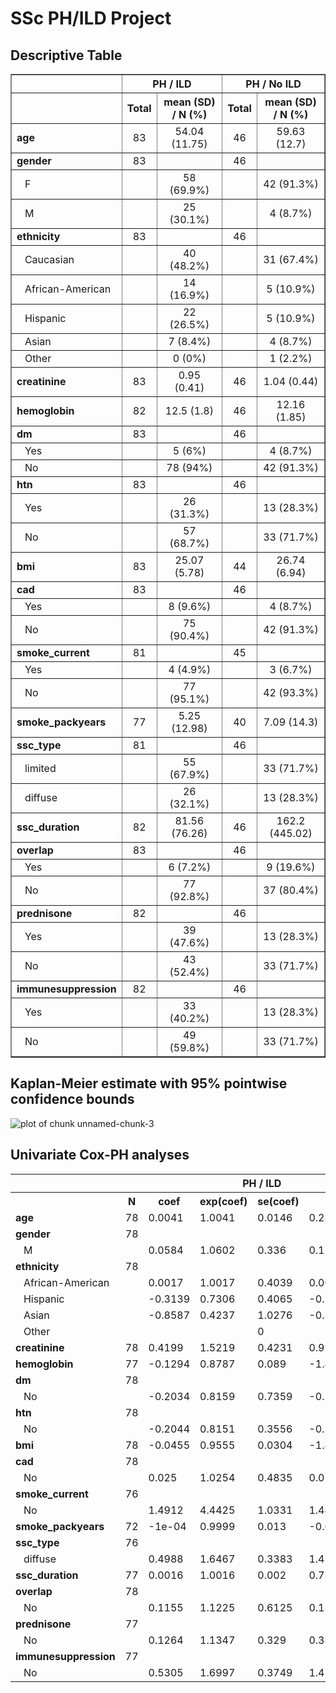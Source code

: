SSc PH/ILD Project
==================





Descriptive Table 
-----------------

<table border="1">
<tr> <th> </th> <th colspan="2"> PH / ILD </th> <th colspan="2"> PH / No ILD </th>
<TR> <TH>  </TH> <TH> Total </TH> <TH> mean (SD) / N (%) </TH> <TH> Total </TH> <TH> mean (SD) / N (%) </TH> </TR>
<!-- html table generated in R 2.15.1 by xtable 1.7-0 package -->
<!-- Thu Dec 27 16:40:03 2012 -->
  <TR> <TD> <b>age</b> </TD> <TD align="center"> 83 </TD> <TD align="center"> 54.04 (11.75) </TD> <TD align="center"> 46 </TD> <TD align="center"> 59.63 (12.7) </TD> </TR>
  <TR> <TD> <b>gender</b> </TD> <TD align="center"> 83 </TD> <TD align="center">  </TD> <TD align="center"> 46 </TD> <TD align="center">  </TD> </TR>
  <TR> <TD> &#160;&#160;&#160;F </TD> <TD align="center">  </TD> <TD align="center"> 58 (69.9%) </TD> <TD align="center">  </TD> <TD align="center"> 42 (91.3%) </TD> </TR>
  <TR> <TD> &#160;&#160;&#160;M </TD> <TD align="center">  </TD> <TD align="center"> 25 (30.1%) </TD> <TD align="center">  </TD> <TD align="center"> 4 (8.7%) </TD> </TR>
  <TR> <TD> <b>ethnicity</b> </TD> <TD align="center"> 83 </TD> <TD align="center">  </TD> <TD align="center"> 46 </TD> <TD align="center">  </TD> </TR>
  <TR> <TD> &#160;&#160;&#160;Caucasian </TD> <TD align="center">  </TD> <TD align="center"> 40 (48.2%) </TD> <TD align="center">  </TD> <TD align="center"> 31 (67.4%) </TD> </TR>
  <TR> <TD> &#160;&#160;&#160;African-American </TD> <TD align="center">  </TD> <TD align="center"> 14 (16.9%) </TD> <TD align="center">  </TD> <TD align="center"> 5 (10.9%) </TD> </TR>
  <TR> <TD> &#160;&#160;&#160;Hispanic </TD> <TD align="center">  </TD> <TD align="center"> 22 (26.5%) </TD> <TD align="center">  </TD> <TD align="center"> 5 (10.9%) </TD> </TR>
  <TR> <TD> &#160;&#160;&#160;Asian </TD> <TD align="center">  </TD> <TD align="center"> 7 (8.4%) </TD> <TD align="center">  </TD> <TD align="center"> 4 (8.7%) </TD> </TR>
  <TR> <TD> &#160;&#160;&#160;Other </TD> <TD align="center">  </TD> <TD align="center"> 0 (0%) </TD> <TD align="center">  </TD> <TD align="center"> 1 (2.2%) </TD> </TR>
  <TR> <TD> <b>creatinine</b> </TD> <TD align="center"> 83 </TD> <TD align="center"> 0.95 (0.41) </TD> <TD align="center"> 46 </TD> <TD align="center"> 1.04 (0.44) </TD> </TR>
  <TR> <TD> <b>hemoglobin</b> </TD> <TD align="center"> 82 </TD> <TD align="center"> 12.5 (1.8) </TD> <TD align="center"> 46 </TD> <TD align="center"> 12.16 (1.85) </TD> </TR>
  <TR> <TD> <b>dm</b> </TD> <TD align="center"> 83 </TD> <TD align="center">  </TD> <TD align="center"> 46 </TD> <TD align="center">  </TD> </TR>
  <TR> <TD> &#160;&#160;&#160;Yes </TD> <TD align="center">  </TD> <TD align="center"> 5 (6%) </TD> <TD align="center">  </TD> <TD align="center"> 4 (8.7%) </TD> </TR>
  <TR> <TD> &#160;&#160;&#160;No </TD> <TD align="center">  </TD> <TD align="center"> 78 (94%) </TD> <TD align="center">  </TD> <TD align="center"> 42 (91.3%) </TD> </TR>
  <TR> <TD> <b>htn</b> </TD> <TD align="center"> 83 </TD> <TD align="center">  </TD> <TD align="center"> 46 </TD> <TD align="center">  </TD> </TR>
  <TR> <TD> &#160;&#160;&#160;Yes </TD> <TD align="center">  </TD> <TD align="center"> 26 (31.3%) </TD> <TD align="center">  </TD> <TD align="center"> 13 (28.3%) </TD> </TR>
  <TR> <TD> &#160;&#160;&#160;No </TD> <TD align="center">  </TD> <TD align="center"> 57 (68.7%) </TD> <TD align="center">  </TD> <TD align="center"> 33 (71.7%) </TD> </TR>
  <TR> <TD> <b>bmi</b> </TD> <TD align="center"> 83 </TD> <TD align="center"> 25.07 (5.78) </TD> <TD align="center"> 44 </TD> <TD align="center"> 26.74 (6.94) </TD> </TR>
  <TR> <TD> <b>cad</b> </TD> <TD align="center"> 83 </TD> <TD align="center">  </TD> <TD align="center"> 46 </TD> <TD align="center">  </TD> </TR>
  <TR> <TD> &#160;&#160;&#160;Yes </TD> <TD align="center">  </TD> <TD align="center"> 8 (9.6%) </TD> <TD align="center">  </TD> <TD align="center"> 4 (8.7%) </TD> </TR>
  <TR> <TD> &#160;&#160;&#160;No </TD> <TD align="center">  </TD> <TD align="center"> 75 (90.4%) </TD> <TD align="center">  </TD> <TD align="center"> 42 (91.3%) </TD> </TR>
  <TR> <TD> <b>smoke_current</b> </TD> <TD align="center"> 81 </TD> <TD align="center">  </TD> <TD align="center"> 45 </TD> <TD align="center">  </TD> </TR>
  <TR> <TD> &#160;&#160;&#160;Yes </TD> <TD align="center">  </TD> <TD align="center"> 4 (4.9%) </TD> <TD align="center">  </TD> <TD align="center"> 3 (6.7%) </TD> </TR>
  <TR> <TD> &#160;&#160;&#160;No </TD> <TD align="center">  </TD> <TD align="center"> 77 (95.1%) </TD> <TD align="center">  </TD> <TD align="center"> 42 (93.3%) </TD> </TR>
  <TR> <TD> <b>smoke_packyears</b> </TD> <TD align="center"> 77 </TD> <TD align="center"> 5.25 (12.98) </TD> <TD align="center"> 40 </TD> <TD align="center"> 7.09 (14.3) </TD> </TR>
  <TR> <TD> <b>ssc_type</b> </TD> <TD align="center"> 81 </TD> <TD align="center">  </TD> <TD align="center"> 46 </TD> <TD align="center">  </TD> </TR>
  <TR> <TD> &#160;&#160;&#160;limited </TD> <TD align="center">  </TD> <TD align="center"> 55 (67.9%) </TD> <TD align="center">  </TD> <TD align="center"> 33 (71.7%) </TD> </TR>
  <TR> <TD> &#160;&#160;&#160;diffuse </TD> <TD align="center">  </TD> <TD align="center"> 26 (32.1%) </TD> <TD align="center">  </TD> <TD align="center"> 13 (28.3%) </TD> </TR>
  <TR> <TD> <b>ssc_duration</b> </TD> <TD align="center"> 82 </TD> <TD align="center"> 81.56 (76.26) </TD> <TD align="center"> 46 </TD> <TD align="center"> 162.2 (445.02) </TD> </TR>
  <TR> <TD> <b>overlap</b> </TD> <TD align="center"> 83 </TD> <TD align="center">  </TD> <TD align="center"> 46 </TD> <TD align="center">  </TD> </TR>
  <TR> <TD> &#160;&#160;&#160;Yes </TD> <TD align="center">  </TD> <TD align="center"> 6 (7.2%) </TD> <TD align="center">  </TD> <TD align="center"> 9 (19.6%) </TD> </TR>
  <TR> <TD> &#160;&#160;&#160;No </TD> <TD align="center">  </TD> <TD align="center"> 77 (92.8%) </TD> <TD align="center">  </TD> <TD align="center"> 37 (80.4%) </TD> </TR>
  <TR> <TD> <b>prednisone</b> </TD> <TD align="center"> 82 </TD> <TD align="center">  </TD> <TD align="center"> 46 </TD> <TD align="center">  </TD> </TR>
  <TR> <TD> &#160;&#160;&#160;Yes </TD> <TD align="center">  </TD> <TD align="center"> 39 (47.6%) </TD> <TD align="center">  </TD> <TD align="center"> 13 (28.3%) </TD> </TR>
  <TR> <TD> &#160;&#160;&#160;No </TD> <TD align="center">  </TD> <TD align="center"> 43 (52.4%) </TD> <TD align="center">  </TD> <TD align="center"> 33 (71.7%) </TD> </TR>
  <TR> <TD> <b>immunesuppression</b> </TD> <TD align="center"> 82 </TD> <TD align="center">  </TD> <TD align="center"> 46 </TD> <TD align="center">  </TD> </TR>
  <TR> <TD> &#160;&#160;&#160;Yes </TD> <TD align="center">  </TD> <TD align="center"> 33 (40.2%) </TD> <TD align="center">  </TD> <TD align="center"> 13 (28.3%) </TD> </TR>
  <TR> <TD> &#160;&#160;&#160;No </TD> <TD align="center">  </TD> <TD align="center"> 49 (59.8%) </TD> <TD align="center">  </TD> <TD align="center"> 33 (71.7%) </TD> </TR>
   

</table>



Kaplan-Meier estimate with 95% pointwise confidence bounds
--------------------
![plot of chunk unnamed-chunk-3](figure/unnamed-chunk-3.png) 




Univariate Cox-PH analyses
---------------------------

<table>
<tr> <th></th> <th colspan="6">PH / ILD</th> <th></th> <th colspan="6">PH / No ILD</th> </tr>
<!-- html table generated in R 2.15.1 by xtable 1.7-0 package -->
<!-- Thu Dec 27 16:40:04 2012 -->
<TR> <TH>  </TH> <TH> N </TH> <TH> coef </TH> <TH> exp(coef) </TH> <TH> se(coef) </TH> <TH> z </TH> <TH> Pr(>|z|) </TH> <TH>  </TH> <TH> N </TH> <TH> coef </TH> <TH> exp(coef) </TH> <TH> se(coef) </TH> <TH> z </TH> <TH> Pr(>|z|) </TH>  </TR>
  <TR> <TD> <b>age</b> </TD> <TD> 78 </TD> <TD> 0.0041 </TD> <TD> 1.0041 </TD> <TD> 0.0146 </TD> <TD> 0.2837 </TD> <TD> 0.7767 </TD> <TD> <b>age</b> </TD> <TD> 45 </TD> <TD> 0.0398 </TD> <TD> 1.0406 </TD> <TD> 0.0203 </TD> <TD> 1.9618 </TD> <TD> 0.0498 </TD> </TR>
  <TR> <TD> <b>gender</b> </TD> <TD> 78 </TD> <TD>  </TD> <TD>  </TD> <TD>  </TD> <TD>  </TD> <TD>  </TD> <TD> <b>gender</b> </TD> <TD> 45 </TD> <TD>  </TD> <TD>  </TD> <TD>  </TD> <TD>  </TD> <TD>  </TD> </TR>
  <TR> <TD> &#160;&#160;&#160;M </TD> <TD>  </TD> <TD> 0.0584 </TD> <TD> 1.0602 </TD> <TD> 0.336 </TD> <TD> 0.1739 </TD> <TD> 0.862 </TD> <TD> &#160;&#160;&#160;M </TD> <TD>  </TD> <TD> 0.2926 </TD> <TD> 1.34 </TD> <TD> 0.6325 </TD> <TD> 0.4627 </TD> <TD> 0.6436 </TD> </TR>
  <TR> <TD> <b>ethnicity</b> </TD> <TD> 78 </TD> <TD>  </TD> <TD>  </TD> <TD>  </TD> <TD>  </TD> <TD>  </TD> <TD> <b>ethnicity</b> </TD> <TD> 45 </TD> <TD>  </TD> <TD>  </TD> <TD>  </TD> <TD>  </TD> <TD>  </TD> </TR>
  <TR> <TD> &#160;&#160;&#160;African-American </TD> <TD>  </TD> <TD> 0.0017 </TD> <TD> 1.0017 </TD> <TD> 0.4039 </TD> <TD> 0.0042 </TD> <TD> 0.9967 </TD> <TD> &#160;&#160;&#160;African-American </TD> <TD>  </TD> <TD> 0.0643 </TD> <TD> 1.0664 </TD> <TD> 1.0463 </TD> <TD> 0.0614 </TD> <TD> 0.951 </TD> </TR>
  <TR> <TD> &#160;&#160;&#160;Hispanic </TD> <TD>  </TD> <TD> -0.3139 </TD> <TD> 0.7306 </TD> <TD> 0.4065 </TD> <TD> -0.7723 </TD> <TD> 0.4399 </TD> <TD> &#160;&#160;&#160;Hispanic </TD> <TD>  </TD> <TD> -0.3078 </TD> <TD> 0.735 </TD> <TD> 0.7614 </TD> <TD> -0.4043 </TD> <TD> 0.686 </TD> </TR>
  <TR> <TD> &#160;&#160;&#160;Asian </TD> <TD>  </TD> <TD> -0.8587 </TD> <TD> 0.4237 </TD> <TD> 1.0276 </TD> <TD> -0.8356 </TD> <TD> 0.4034 </TD> <TD> &#160;&#160;&#160;Asian </TD> <TD>  </TD> <TD> 0.035 </TD> <TD> 1.0356 </TD> <TD> 0.6398 </TD> <TD> 0.0547 </TD> <TD> 0.9564 </TD> </TR>
  <TR> <TD> &#160;&#160;&#160;Other </TD> <TD>  </TD> <TD>  </TD> <TD>  </TD> <TD> 0 </TD> <TD>  </TD> <TD>  </TD> <TD> &#160;&#160;&#160;Other </TD> <TD>  </TD> <TD> -17.0732 </TD> <TD> 0 </TD> <TD> 7331.4959 </TD> <TD> -0.0023 </TD> <TD> 0.9981 </TD> </TR>
  <TR> <TD> <b>creatinine</b> </TD> <TD> 78 </TD> <TD> 0.4199 </TD> <TD> 1.5219 </TD> <TD> 0.4231 </TD> <TD> 0.9926 </TD> <TD> 0.3209 </TD> <TD> <b>creatinine</b> </TD> <TD> 45 </TD> <TD> 1.6492 </TD> <TD> 5.203 </TD> <TD> 0.4488 </TD> <TD> 3.6747 </TD> <TD> 2e-04 </TD> </TR>
  <TR> <TD> <b>hemoglobin</b> </TD> <TD> 77 </TD> <TD> -0.1294 </TD> <TD> 0.8787 </TD> <TD> 0.089 </TD> <TD> -1.4541 </TD> <TD> 0.1459 </TD> <TD> <b>hemoglobin</b> </TD> <TD> 45 </TD> <TD> -0.1409 </TD> <TD> 0.8685 </TD> <TD> 0.1151 </TD> <TD> -1.2243 </TD> <TD> 0.2208 </TD> </TR>
  <TR> <TD> <b>dm</b> </TD> <TD> 78 </TD> <TD>  </TD> <TD>  </TD> <TD>  </TD> <TD>  </TD> <TD>  </TD> <TD> <b>dm</b> </TD> <TD> 45 </TD> <TD>  </TD> <TD>  </TD> <TD>  </TD> <TD>  </TD> <TD>  </TD> </TR>
  <TR> <TD> &#160;&#160;&#160;No </TD> <TD>  </TD> <TD> -0.2034 </TD> <TD> 0.8159 </TD> <TD> 0.7359 </TD> <TD> -0.2764 </TD> <TD> 0.7822 </TD> <TD> &#160;&#160;&#160;No </TD> <TD>  </TD> <TD> -0.2537 </TD> <TD> 0.7759 </TD> <TD> 1.0405 </TD> <TD> -0.2438 </TD> <TD> 0.8074 </TD> </TR>
  <TR> <TD> <b>htn</b> </TD> <TD> 78 </TD> <TD>  </TD> <TD>  </TD> <TD>  </TD> <TD>  </TD> <TD>  </TD> <TD> <b>htn</b> </TD> <TD> 45 </TD> <TD>  </TD> <TD>  </TD> <TD>  </TD> <TD>  </TD> <TD>  </TD> </TR>
  <TR> <TD> &#160;&#160;&#160;No </TD> <TD>  </TD> <TD> -0.2044 </TD> <TD> 0.8151 </TD> <TD> 0.3556 </TD> <TD> -0.5749 </TD> <TD> 0.5654 </TD> <TD> &#160;&#160;&#160;No </TD> <TD>  </TD> <TD> 1.1757 </TD> <TD> 3.2405 </TD> <TD> 0.744 </TD> <TD> 1.5803 </TD> <TD> 0.114 </TD> </TR>
  <TR> <TD> <b>bmi</b> </TD> <TD> 78 </TD> <TD> -0.0455 </TD> <TD> 0.9555 </TD> <TD> 0.0304 </TD> <TD> -1.4942 </TD> <TD> 0.1351 </TD> <TD> <b>bmi</b> </TD> <TD> 43 </TD> <TD> -0.1071 </TD> <TD> 0.8984 </TD> <TD> 0.0469 </TD> <TD> -2.2814 </TD> <TD> 0.0225 </TD> </TR>
  <TR> <TD> <b>cad</b> </TD> <TD> 78 </TD> <TD>  </TD> <TD>  </TD> <TD>  </TD> <TD>  </TD> <TD>  </TD> <TD> <b>cad</b> </TD> <TD> 45 </TD> <TD>  </TD> <TD>  </TD> <TD>  </TD> <TD>  </TD> <TD>  </TD> </TR>
  <TR> <TD> &#160;&#160;&#160;No </TD> <TD>  </TD> <TD> 0.025 </TD> <TD> 1.0254 </TD> <TD> 0.4835 </TD> <TD> 0.0518 </TD> <TD> 0.9587 </TD> <TD> &#160;&#160;&#160;No </TD> <TD>  </TD> <TD> -0.3557 </TD> <TD> 0.7007 </TD> <TD> 0.636 </TD> <TD> -0.5593 </TD> <TD> 0.576 </TD> </TR>
  <TR> <TD> <b>smoke_current</b> </TD> <TD> 76 </TD> <TD>  </TD> <TD>  </TD> <TD>  </TD> <TD>  </TD> <TD>  </TD> <TD> <b>smoke_current</b> </TD> <TD> 44 </TD> <TD>  </TD> <TD>  </TD> <TD>  </TD> <TD>  </TD> <TD>  </TD> </TR>
  <TR> <TD> &#160;&#160;&#160;No </TD> <TD>  </TD> <TD> 1.4912 </TD> <TD> 4.4425 </TD> <TD> 1.0331 </TD> <TD> 1.4435 </TD> <TD> 0.1489 </TD> <TD> &#160;&#160;&#160;No </TD> <TD>  </TD> <TD> 17.0759 </TD> <TD> 26058447.4405 </TD> <TD> 6257.4655 </TD> <TD> 0.0027 </TD> <TD> 0.9978 </TD> </TR>
  <TR> <TD> <b>smoke_packyears</b> </TD> <TD> 72 </TD> <TD> -1e-04 </TD> <TD> 0.9999 </TD> <TD> 0.013 </TD> <TD> -0.0085 </TD> <TD> 0.9932 </TD> <TD> <b>smoke_packyears</b> </TD> <TD> 39 </TD> <TD> 0.0327 </TD> <TD> 1.0332 </TD> <TD> 0.0144 </TD> <TD> 2.271 </TD> <TD> 0.0231 </TD> </TR>
  <TR> <TD> <b>ssc_type</b> </TD> <TD> 76 </TD> <TD>  </TD> <TD>  </TD> <TD>  </TD> <TD>  </TD> <TD>  </TD> <TD> <b>ssc_type</b> </TD> <TD> 45 </TD> <TD>  </TD> <TD>  </TD> <TD>  </TD> <TD>  </TD> <TD>  </TD> </TR>
  <TR> <TD> &#160;&#160;&#160;diffuse </TD> <TD>  </TD> <TD> 0.4988 </TD> <TD> 1.6467 </TD> <TD> 0.3383 </TD> <TD> 1.4742 </TD> <TD> 0.1404 </TD> <TD> &#160;&#160;&#160;diffuse </TD> <TD>  </TD> <TD> 0.191 </TD> <TD> 1.2105 </TD> <TD> 0.4673 </TD> <TD> 0.4088 </TD> <TD> 0.6827 </TD> </TR>
  <TR> <TD> <b>ssc_duration</b> </TD> <TD> 77 </TD> <TD> 0.0016 </TD> <TD> 1.0016 </TD> <TD> 0.002 </TD> <TD> 0.7877 </TD> <TD> 0.4309 </TD> <TD> <b>ssc_duration</b> </TD> <TD> 45 </TD> <TD> 6e-04 </TD> <TD> 1.0006 </TD> <TD> 3e-04 </TD> <TD> 1.8335 </TD> <TD> 0.0667 </TD> </TR>
  <TR> <TD> <b>overlap</b> </TD> <TD> 78 </TD> <TD>  </TD> <TD>  </TD> <TD>  </TD> <TD>  </TD> <TD>  </TD> <TD> <b>overlap</b> </TD> <TD> 45 </TD> <TD>  </TD> <TD>  </TD> <TD>  </TD> <TD>  </TD> <TD>  </TD> </TR>
  <TR> <TD> &#160;&#160;&#160;No </TD> <TD>  </TD> <TD> 0.1155 </TD> <TD> 1.1225 </TD> <TD> 0.6125 </TD> <TD> 0.1886 </TD> <TD> 0.8504 </TD> <TD> &#160;&#160;&#160;No </TD> <TD>  </TD> <TD> 0.5182 </TD> <TD> 1.679 </TD> <TD> 0.6256 </TD> <TD> 0.8284 </TD> <TD> 0.4074 </TD> </TR>
  <TR> <TD> <b>prednisone</b> </TD> <TD> 77 </TD> <TD>  </TD> <TD>  </TD> <TD>  </TD> <TD>  </TD> <TD>  </TD> <TD> <b>prednisone</b> </TD> <TD> 45 </TD> <TD>  </TD> <TD>  </TD> <TD>  </TD> <TD>  </TD> <TD>  </TD> </TR>
  <TR> <TD> &#160;&#160;&#160;No </TD> <TD>  </TD> <TD> 0.1264 </TD> <TD> 1.1347 </TD> <TD> 0.329 </TD> <TD> 0.3842 </TD> <TD> 0.7008 </TD> <TD> &#160;&#160;&#160;No </TD> <TD>  </TD> <TD> -0.355 </TD> <TD> 0.7012 </TD> <TD> 0.5049 </TD> <TD> -0.7031 </TD> <TD> 0.482 </TD> </TR>
  <TR> <TD> <b>immunesuppression</b> </TD> <TD> 77 </TD> <TD>  </TD> <TD>  </TD> <TD>  </TD> <TD>  </TD> <TD>  </TD> <TD> <b>immunesuppression</b> </TD> <TD> 45 </TD> <TD>  </TD> <TD>  </TD> <TD>  </TD> <TD>  </TD> <TD>  </TD> </TR>
  <TR> <TD> &#160;&#160;&#160;No </TD> <TD>  </TD> <TD> 0.5305 </TD> <TD> 1.6997 </TD> <TD> 0.3749 </TD> <TD> 1.4151 </TD> <TD> 0.157 </TD> <TD> &#160;&#160;&#160;No </TD> <TD>  </TD> <TD> -0.2116 </TD> <TD> 0.8093 </TD> <TD> 0.4925 </TD> <TD> -0.4296 </TD> <TD> 0.6675 </TD> </TR>
   

</tr>
</table>
